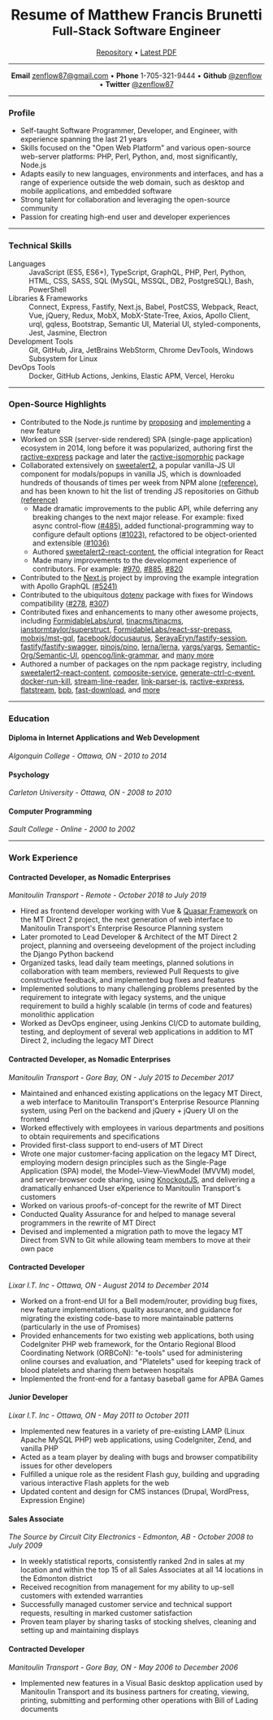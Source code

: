 <h1 align="center">
  Resume of Matthew Francis Brunetti
  <br/>
  <small>Full-Stack Software Engineer</small>
</h1>

<div align="center" class="bigger">
  <a href="https://github.com/zenflow/resume#readme">Repository</a>
  •
  <a href="https://github.com/zenflow/resume/releases/latest/download/Resume.of.Matthew.Francis.Brunetti.pdf">Latest PDF</a>
</div>

---

<div align="center" class="bigger">
  <strong>Email</strong>
  <a href="mailto:zenflow87@gmail.com">zenflow87@gmail.com</a>
  •
  <strong>Phone</strong>
  1-705-321-9444
  •
  <strong>Github</strong>
  <a href="https://github.com/zenflow">@zenflow</a>
  •
  <strong>Twitter</strong>
  <a href="https://twitter.com/zenflow87">@zenflow87</a>
</div>

---

### Profile

- Self-taught Software Programmer, Developer, and Engineer, with experience spanning the last 21 years
- Skills focused on the "Open Web Platform" and various open-source web-server platforms: PHP, Perl, Python, and, most significantly, Node.js
- Adapts easily to new languages, environments and interfaces, and has a range of experience outside the web domain, such as desktop and mobile applications, and embedded software
- Strong talent for collaboration and leveraging the open-source community
- Passion for creating high-end user and developer experiences

---

### Technical Skills

<dl>
  <dt>Languages</dt>
  <dd>JavaScript (ES5, ES6+), TypeScript, GraphQL, PHP, Perl, Python, HTML, CSS, SASS, SQL (MySQL, MSSQL, DB2, PostgreSQL), Bash, PowerShell</dd>
  <dt>Libraries & Frameworks</dt>
  <dd>Connect, Express, Fastify, Next.js, Babel, PostCSS, Webpack, React, Vue, jQuery, Redux, MobX, MobX-State-Tree, Axios, Apollo Client, urql, gqless, Bootstrap, Semantic UI, Material UI, styled-components, Jest, Jasmine, Electron</dd>
  <dt>Development Tools</dt>
  <dd>Git, GitHub, Jira, JetBrains WebStorm, Chrome DevTools, Windows Subsystem for Linux</dd>
  <dt>DevOps Tools</dt>
  <dd>Docker, GitHub Actions, Jenkins, Elastic APM, Vercel, Heroku</dd>
</dl>

---

### Open-Source Highlights

- Contributed to the Node.js runtime by [proposing](https://github.com/nodejs/node/issues/35288) and [implementing](https://github.com/nodejs/node/pull/35369) a new feature
- Worked on SSR (server-side rendered) SPA (single-page application) ecosystem in 2014, long before it was popularized, authoring first the [ractive-express](https://github.com/zenflow/ractive-express#readme) package and later the [ractive-isomorphic](https://github.com/zenflow/ractive-isomorphic#readme) package  
- Collaborated extensively on [sweetalert2](https://github.com/sweetalert2/sweetalert2), a popular vanilla-JS UI component for modals/popups in vanilla JS, which is downloaded hundreds of thousands of times per week from NPM alone [(reference)](https://www.npmjs.com/package/sweetalert2), and has been known to hit the list of trending JS repositories on Github [(reference)](https://github.com/sweetalert2/sweetalert2/issues?q=is%3Aissue+trending)
  - Made dramatic improvements to the public API, while deferring any breaking changes to the next major release. For example:
    fixed async control-flow [(#485)](https://github.com/sweetalert2/sweetalert2/issues/485),
    added functional-programming way to configure default options [(#1023)](https://github.com/sweetalert2/sweetalert2/pull/1023),
    refactored to be object-oriented and extensible [(#1036)](https://github.com/sweetalert2/sweetalert2/pull/1036)
  - Authored [sweetalert2-react-content](https://github.com/sweetalert2/sweetalert2-react-content), the official integration for React
  - Made many improvements to the development experience of contributors. For example: [#970](https://github.com/sweetalert2/sweetalert2/issues/970), [#885](https://github.com/sweetalert2/sweetalert2/pull/885), [#820](https://github.com/sweetalert2/sweetalert2/issues/820)
- Contributed to the [Next.js](https://github.com/zeit/next.js) project by improving the example integration with Apollo GraphQL [(#5241)](https://github.com/zeit/next.js/pull/5241)
- Contributed to the ubiquitous [dotenv](https://www.npmjs.com/package/dotenv) package with fixes for Windows compatibility ([#278](https://github.com/motdotla/dotenv/pull/278), [#307](https://github.com/motdotla/dotenv/pull/307))
- Contributed fixes and enhancements to many other awesome projects, including
  [FormidableLabs/urql](https://github.com/FormidableLabs/urql/pulls?q=is%3Apr+author%3Azenflow+is%3Amerged),
  [tinacms/tinacms](https://github.com/tinacms/tinacms/pulls?q=is%3Apr+author%3Azenflow+is%3Amerged),
  [ianstormtaylor/superstruct](https://github.com/ianstormtaylor/superstruct/pulls?q=is%3Apr+author%3Azenflow+is%3Amerged),
  [FormidableLabs/react-ssr-prepass](https://github.com/FormidableLabs/react-ssr-prepass/pulls?q=is%3Apr+author%3Azenflow+is%3Amerged),
  [mobxjs/mst-gql](https://github.com/mobxjs/mst-gql/pulls?q=is%3Apr+author%3Azenflow+is%3Amerged),
  [facebook/docusaurus](https://github.com/facebook/docusaurus/pulls?q=is%3Apr+author%3Azenflow+is%3Amerged),
  [SerayaEryn/fastify-session](https://github.com/SerayaEryn/fastify-session/pulls?q=is%3Apr+author%3Azenflow+is%3Amerged),
  [fastify/fastify-swagger](https://github.com/fastify/fastify-swagger/pulls?q=is%3Apr+author%3Azenflow+is%3Amerged),
  [pinojs/pino](https://github.com/pinojs/pino/pulls?q=is%3Apr+author%3Azenflow+is%3Amerged),
  [lerna/lerna](https://github.com/lerna/lerna/pulls?q=is%3Apr+author%3Azenflow+is%3Amerged),
  [yargs/yargs](https://github.com/yargs/yargs/pulls?q=is%3Apr+author%3Azenflow+is%3Amerged),
  [Semantic-Org/Semantic-UI](https://github.com/Semantic-Org/Semantic-UI/pulls?q=is%3Apr+author%3Azenflow+is%3Amerged),
  [opencog/link-grammar](https://github.com/opencog/link-grammar/commits?author=zenflow),
  and [many more](https://github.com/pulls?q=is%3Apr+author%3Azenflow+is%3Amerged)
- Authored a number of packages on the npm package registry, including
  [sweetalert2-react-content](https://www.npmjs.com/package/sweetalert2-react-content),
  [composite-service](https://www.npmjs.com/package/composite-service),
  [generate-ctrl-c-event](https://www.npmjs.com/package/generate-ctrl-c-event),
  [docker-run-kill](https://www.npmjs.com/package/docker-run-kill),
  [stream-line-reader](https://www.npmjs.com/package/stream-line-reader),
  [link-parser-js](https://www.npmjs.com/package/link-parser-js),
  [ractive-express](https://www.npmjs.com/package/ractive-express),
  [flatstream](https://www.npmjs.com/package/flatstream),
  [bpb](https://www.npmjs.com/package/bpb),
  [fast-download](https://www.npmjs.com/package/fast-download),
  and [more](https://www.npmjs.com/~zen_flow)

---

### Education

#### Diploma in Internet Applications and Web Development
*Algonquin College - Ottawa, ON - 2010 to 2014*

#### Psychology
*Carleton University - Ottawa, ON - 2008 to 2010*

#### Computer Programming
*Sault College - Online - 2000 to 2002*

---

### Work Experience

#### Contracted Developer, as Nomadic Enterprises
*Manitoulin Transport - Remote - October 2018 to July 2019*

- Hired as frontend developer working with Vue & [Quasar Framework](https://quasar.dev/) on the MT Direct 2 project,
  the next generation of web interface to Manitoulin Transport's Enterprise Resource Planning system
- Later promoted to Lead Developer & Architect of the MT Direct 2 project,
  planning and overseeing development of the project including the Django Python backend
- Organized tasks, lead daily team meetings, planned solutions in collaboration with team members, reviewed Pull Requests to give constructive feedback, and implemented bug fixes and features 
- Implemented solutions to many challenging problems presented by the requirement to integrate with legacy systems, and the unique requirement to build a highly scalable (in terms of code and features) monolithic application
- Worked as DevOps engineer, using Jenkins CI/CD to automate building, testing, and deployment of several web applications in addition to MT Direct 2, including the legacy MT Direct

#### Contracted Developer, as Nomadic Enterprises
*Manitoulin Transport - Gore Bay, ON - July 2015 to December 2017*

- Maintained and enhanced existing applications on the legacy MT Direct,
  a web interface to Manitoulin Transport's Enterprise Resource Planning system,
  using Perl on the backend and jQuery + jQuery UI on the frontend
- Worked effectively with employees in various departments and positions to obtain requirements and specifications
- Provided first-class support to end-users of MT Direct
- Wrote one major customer-facing application on the legacy MT Direct, employing modern design principles such as the Single-Page Application (SPA) model, the Model–View–ViewModel (MVVM) model, and server-browser code sharing, using [KnockoutJS](https://knockoutjs.com/), and delivering a dramatically enhanced User eXperience to Manitoulin Transport's customers
- Worked on various proofs-of-concept for the rewrite of MT Direct
- Conducted Quality Assurance for and helped to manage several programmers in the rewrite of MT Direct
- Devised and implemented a migration path to move the legacy MT Direct from SVN to Git while allowing team members to move at their own pace

#### Contracted Developer
*Lixar I.T. Inc - Ottawa, ON - August 2014 to December 2014*

- Worked on a front-end UI for a Bell modem/router, providing bug fixes, new feature implementations, quality assurance,
  and guidance for migrating the existing code-base to more maintainable patterns (particularly in the use of Promises)
- Provided enhancements for two existing web applications, both using CodeIgniter PHP web framework,
  for the Ontario Regional Blood Coordinating Network (ORBCoN):
  "e-tools" used for administering online courses and evaluation,
  and "Platelets" used for keeping track of blood platelets and sharing them between hospitals
- Implemented the front-end for a fantasy baseball game for APBA Games

#### Junior Developer
*Lixar I.T. Inc - Ottawa, ON - May 2011 to October 2011*

- Implemented new features in a variety of pre-existing LAMP (Linux Apache MySQL PHP) web applications, using CodeIgniter, Zend, and vanilla PHP
- Acted as a team player by dealing with bugs and browser compatibility issues for other developers
- Fulfilled a unique role as the resident Flash guy, building and upgrading various interactive Flash applets for the web
- Updated content and design for CMS instances (Drupal, WordPress, Expression Engine)

#### Sales Associate
*The Source by Circuit City Electronics - Edmonton, AB - October 2008 to July 2009*

- In weekly statistical reports, consistently ranked 2nd in sales at my location and within the top 15 of all Sales Associates at all 14 locations in the Edmonton district
- Received recognition from management for my ability to up-sell customers with extended warranties
- Successfully managed customer service and technical support requests, resulting in marked customer satisfaction
- Proven team player by sharing tasks of stocking shelves, cleaning and setting up and maintaining displays

#### Contracted Developer
*Manitoulin Transport - Gore Bay, ON - May 2006 to December 2006*
- Implemented new features in a Visual Basic desktop application used by Manitoulin Transport and its business partners for creating, viewing, printing, submitting and performing other operations with Bill of Lading documents

